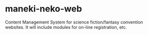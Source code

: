 maneki-neko-web
===============

Content Management System for science fiction/fantasy convention websites. It will include modules for on-line registration, etc.
